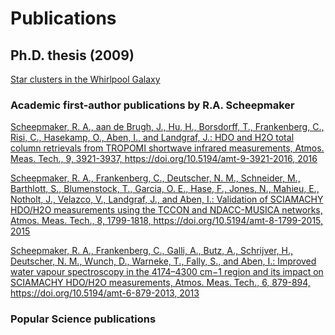 Publications
============

## Ph.D. thesis (2009)

[Star clusters in the Whirlpool Galaxy](scheepmaker_phdthesis2009.pdf)


### Academic first-author publications by R.A. Scheepmaker

[Scheepmaker, R. A., aan de Brugh, J., Hu, H., Borsdorff, T., Frankenberg, C., Risi, C., Hasekamp, O., Aben, I., and Landgraf, J.: HDO and H2O total column retrievals from TROPOMI shortwave infrared measurements, Atmos. Meas. Tech., 9, 3921-3937, https://doi.org/10.5194/amt-9-3921-2016, 2016](http://www.atmos-meas-tech.net/9/3921/2016/)

[Scheepmaker, R. A., Frankenberg, C., Deutscher, N. M., Schneider, M., Barthlott, S., Blumenstock, T., Garcia, O. E., Hase, F., Jones, N., Mahieu, E., Notholt, J., Velazco, V., Landgraf, J., and Aben, I.: Validation of SCIAMACHY HDO/H2O measurements using the TCCON and NDACC-MUSICA networks, Atmos. Meas. Tech., 8, 1799-1818, https://doi.org/10.5194/amt-8-1799-2015, 2015](https://www.atmos-meas-tech.net/8/1799/2015/amt-8-1799-2015.html)

[Scheepmaker, R. A., Frankenberg, C., Galli, A., Butz, A., Schrijver, H., Deutscher, N. M., Wunch, D., Warneke, T., Fally, S., and Aben, I.: Improved water vapour spectroscopy in the 4174–4300 cm−1 region and its impact on SCIAMACHY HDO/H2O measurements, Atmos. Meas. Tech., 6, 879-894, https://doi.org/10.5194/amt-6-879-2013, 2013](https://www.atmos-meas-tech.net/6/879/2013/amt-6-879-2013.html)

[]()

### Popular Science publications


